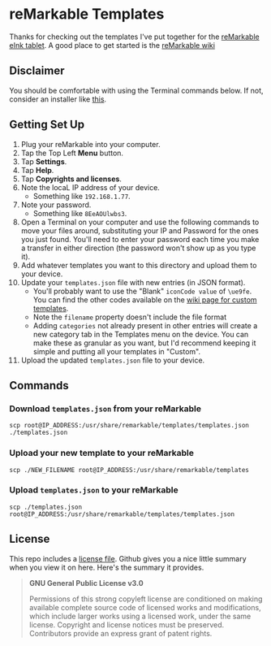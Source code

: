 # reMarkable Templates

Thanks for checking out the templates I've put together for the [reMarkable eInk tablet](https://remarkable.com/). A good place to get started is the [reMarkable wiki](https://remarkablewiki.com/)

## Disclaimer
You should be comfortable with using the Terminal commands below. If not, consider an installer like [this](https://www.einkpads.com/products/remarkable-template-installer-apple-computers).

## Getting Set Up

1. Plug your reMarkable into your computer.
2. Tap the Top Left **Menu** button.
3. Tap **Settings**.
4. Tap **Help**.
5. Tap **Copyrights and licenses**.
6. Note the locaL IP address of your device.
   - Something like `192.168.1.77`.
7. Note your password.
   - Something like `8EeAOUlwbs3`.
8. Open a Terminal on your computer and use the following commands to move your files around, substituting your IP and Password for the ones you just found. You'll need to enter your password each time you make a transfer in either direction (the password won't show up as you type it).
9. Add whatever templates you want to this directory and upload them to your device.
10. Update your `templates.json` file with new entries (in JSON format).
    - You'll probably want to use the "Blank" `iconCode value` of `\ue9fe`. You can find the other codes available on the [wiki page for custom templates](https://remarkablewiki.com/tips/templates).
    - Note the `filename` property doesn't include the file format
    - Adding `categories` not already present in other entries will create a new category tab in the Templates menu on the device. You can make these as granular as you want, but I'd recommend keeping it simple and putting all your templates in "Custom".
11. Upload the updated `templates.json` file to your device.

## Commands

### Download `templates.json` from your reMarkable

`scp root@IP_ADDRESS:/usr/share/remarkable/templates/templates.json ./templates.json`

### Upload your new template to your reMarkable

`scp ./NEW_FILENAME root@IP_ADDRESS:/usr/share/remarkable/templates`

### Upload `templates.json` to your reMarkable

`scp ./templates.json root@IP_ADDRESS:/usr/share/remarkable/templates/templates.json`

## License
This repo includes a [license file](https://github.com/scott-joe/remarkable-templates/blob/main/LICENSE). Github gives you a nice little summary when you view it on here. Here's the summary it provides.

>**GNU General Public License v3.0**
> 
> Permissions of this strong copyleft license are conditioned on making available complete source code of licensed works and modifications, which include larger works using a licensed work, under the same license. Copyright and license notices must be preserved. Contributors provide an express grant of patent rights.

